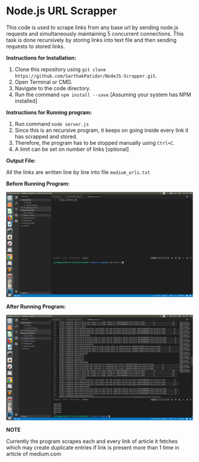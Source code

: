 # Node.js URL Scrapper

This code is used to scrape links from any base url by sending node.js requests and simultaneously maintaining 5 concurrent connections. This task is done recursively by storing links into text file and then sending requests to stored links.

**Instructions for Installation:**

1) Clone this repository using `git clone https://github.com/SarthakPatidar/NodeJS-Scrapper.git`.
2) Open Terminal or CMD.
3) Navigate to the code directory.
4) Run the command `npm install --save` [Assuming your system has NPM installed] 

**Instructions for Running program:**

1) Run command `node server.js`
2) Since this is an recursive program, it keeps on going inside every link it has scrapped and stored.
3) Therefore, the program has to be stopped manually using `Ctrl+C`.
4) A limit can be set on number of links [optional]

**Output File:**

All the links are written line by line into file `medium_urls.txt`

**Before Running Program:**

  ![alt text](https://github.com/SarthakPatidar/NodeJS-Scrapper/blob/master/before.png)

**After Running Program:**

  ![alt text](https://github.com/SarthakPatidar/NodeJS-Scrapper/blob/master/after.png)
  
**NOTE**

   Currently the program scrapes each and every link of article it fetches which may create duplicate entries if link is      present more than 1 time in article of medium.com
